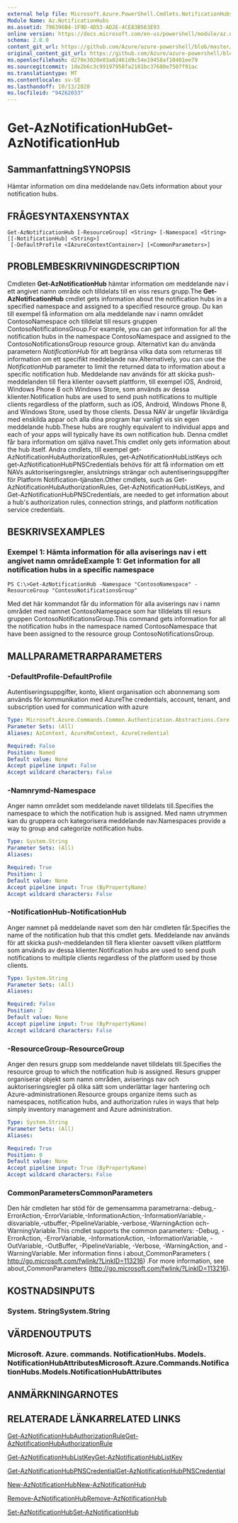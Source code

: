 ```yaml
---
external help file: Microsoft.Azure.PowerShell.Cmdlets.NotificationHubs.dll-Help.xml
Module Name: Az.NotificationHubs
ms.assetid: 796396B4-1F9D-4D53-AD2E-4CE83B563E93
online version: https://docs.microsoft.com/en-us/powershell/module/az.notificationhubs/get-aznotificationhub
schema: 2.0.0
content_git_url: https://github.com/Azure/azure-powershell/blob/master/src/NotificationHubs/NotificationHubs/help/Get-AzNotificationHub.md
original_content_git_url: https://github.com/Azure/azure-powershell/blob/master/src/NotificationHubs/NotificationHubs/help/Get-AzNotificationHub.md
ms.openlocfilehash: d270e3020e03a02461d9c54e19458af10401ee79
ms.sourcegitcommit: 1de2b6c3c99197958fa2101bc37680e7507f91ac
ms.translationtype: MT
ms.contentlocale: sv-SE
ms.lasthandoff: 10/13/2020
ms.locfileid: "94262033"
---
```

# <span data-ttu-id="62acc-101">Get-AzNotificationHub</span><span class="sxs-lookup"><span data-stu-id="62acc-101">Get-AzNotificationHub</span></span>

## <span data-ttu-id="62acc-102">Sammanfattning</span><span class="sxs-lookup"><span data-stu-id="62acc-102">SYNOPSIS</span></span>
<span data-ttu-id="62acc-103">Hämtar information om dina meddelande nav.</span><span class="sxs-lookup"><span data-stu-id="62acc-103">Gets information about your notification hubs.</span></span>

## <span data-ttu-id="62acc-104">FRÅGESYNTAXEN</span><span class="sxs-lookup"><span data-stu-id="62acc-104">SYNTAX</span></span>

```
Get-AzNotificationHub [-ResourceGroup] <String> [-Namespace] <String> [[-NotificationHub] <String>]
 [-DefaultProfile <IAzureContextContainer>] [<CommonParameters>]
```

## <span data-ttu-id="62acc-105">PROBLEMBESKRIVNING</span><span class="sxs-lookup"><span data-stu-id="62acc-105">DESCRIPTION</span></span>
<span data-ttu-id="62acc-106">Cmdleten **Get-AzNotificationHub** hämtar information om meddelande nav i ett angivet namn område och tilldelats till en viss resurs grupp.</span><span class="sxs-lookup"><span data-stu-id="62acc-106">The **Get-AzNotificationHub** cmdlet gets information about the notification hubs in a specified namespace and assigned to a specified resource group.</span></span>
<span data-ttu-id="62acc-107">Du kan till exempel få information om alla meddelande nav i namn området ContosoNamespace och tilldelat till resurs gruppen ContosoNotificationsGroup.</span><span class="sxs-lookup"><span data-stu-id="62acc-107">For example, you can get information for all the notification hubs in the namespace ContosoNamespace and assigned to the ContosoNotificationsGroup resource group.</span></span>
<span data-ttu-id="62acc-108">Alternativt kan du använda parametern *NotificationHub* för att begränsa vilka data som returneras till information om ett specifikt meddelande nav.</span><span class="sxs-lookup"><span data-stu-id="62acc-108">Alternatively, you can use the *NotificationHub* parameter to limit the returned data to information about a specific notification hub.</span></span>
<span data-ttu-id="62acc-109">Meddelande nav används för att skicka push-meddelanden till flera klienter oavsett plattform, till exempel iOS, Android, Windows Phone 8 och Windows Store, som används av dessa klienter.</span><span class="sxs-lookup"><span data-stu-id="62acc-109">Notification hubs are used to send push notifications to multiple clients regardless of the platform, such as iOS, Android, Windows Phone 8, and Windows Store, used by those clients.</span></span>
<span data-ttu-id="62acc-110">Dessa NAV är ungefär likvärdiga med enskilda appar och alla dina program har vanligt vis sin egen meddelande hubb.</span><span class="sxs-lookup"><span data-stu-id="62acc-110">These hubs are roughly equivalent to individual apps and each of your apps will typically have its own notification hub.</span></span>
<span data-ttu-id="62acc-111">Denna cmdlet får bara information om själva navet.</span><span class="sxs-lookup"><span data-stu-id="62acc-111">This cmdlet only gets information about the hub itself.</span></span>
<span data-ttu-id="62acc-112">Andra cmdlets, till exempel get-AzNotificationHubAuthorizationRules, get-AzNotificationHubListKeys och get-AzNotificationHubPNSCredentials behövs för att få information om ett NAVs auktoriseringsregler, anslutnings strängar och autentiseringsuppgifter för Platform Notification-tjänsten.</span><span class="sxs-lookup"><span data-stu-id="62acc-112">Other cmdlets, such as Get-AzNotificationHubAuthorizationRules, Get-AzNotificationHubListKeys, and Get-AzNotificationHubPNSCredentials, are needed to get information about a hub's authorization rules, connection strings, and platform notification service credentials.</span></span>

## <span data-ttu-id="62acc-113">BESKRIVS</span><span class="sxs-lookup"><span data-stu-id="62acc-113">EXAMPLES</span></span>

### <span data-ttu-id="62acc-114">Exempel 1: Hämta information för alla aviserings nav i ett angivet namn område</span><span class="sxs-lookup"><span data-stu-id="62acc-114">Example 1: Get information for all notification hubs in a specific namespace</span></span>
```
PS C:\>Get-AzNotificationHub -Namespace "ContosoNamespace" -ResourceGroup "ContosoNotificationsGroup"
```

<span data-ttu-id="62acc-115">Med det här kommandot får du information för alla aviserings nav i namn området med namnet ContosoNamespace som har tilldelats till resurs gruppen ContosoNotificationsGroup.</span><span class="sxs-lookup"><span data-stu-id="62acc-115">This command gets information for all the notification hubs in the namespace named ContosoNamespace that have been assigned to the resource group ContosoNotificationsGroup.</span></span>

## <span data-ttu-id="62acc-116">MALLPARAMETRAR</span><span class="sxs-lookup"><span data-stu-id="62acc-116">PARAMETERS</span></span>

### <span data-ttu-id="62acc-117">-DefaultProfile</span><span class="sxs-lookup"><span data-stu-id="62acc-117">-DefaultProfile</span></span>
<span data-ttu-id="62acc-118">Autentiseringsuppgifter, konto, klient organisation och abonnemang som används för kommunikation med Azure</span><span class="sxs-lookup"><span data-stu-id="62acc-118">The credentials, account, tenant, and subscription used for communication with azure</span></span>

```yaml
Type: Microsoft.Azure.Commands.Common.Authentication.Abstractions.Core.IAzureContextContainer
Parameter Sets: (All)
Aliases: AzContext, AzureRmContext, AzureCredential

Required: False
Position: Named
Default value: None
Accept pipeline input: False
Accept wildcard characters: False
```

### <span data-ttu-id="62acc-119">-Namnrymd</span><span class="sxs-lookup"><span data-stu-id="62acc-119">-Namespace</span></span>
<span data-ttu-id="62acc-120">Anger namn området som meddelande navet tilldelats till.</span><span class="sxs-lookup"><span data-stu-id="62acc-120">Specifies the namespace to which the notification hub is assigned.</span></span>
<span data-ttu-id="62acc-121">Med namn utrymmen kan du gruppera och kategorisera meddelande nav.</span><span class="sxs-lookup"><span data-stu-id="62acc-121">Namespaces provide a way to group and categorize notification hubs.</span></span>

```yaml
Type: System.String
Parameter Sets: (All)
Aliases:

Required: True
Position: 1
Default value: None
Accept pipeline input: True (ByPropertyName)
Accept wildcard characters: False
```

### <span data-ttu-id="62acc-122">-NotificationHub</span><span class="sxs-lookup"><span data-stu-id="62acc-122">-NotificationHub</span></span>
<span data-ttu-id="62acc-123">Anger namnet på meddelande navet som den här cmdleten får.</span><span class="sxs-lookup"><span data-stu-id="62acc-123">Specifies the name of the notification hub that this cmdlet gets.</span></span>
<span data-ttu-id="62acc-124">Meddelande nav används för att skicka push-meddelanden till flera klienter oavsett vilken plattform som används av dessa klienter.</span><span class="sxs-lookup"><span data-stu-id="62acc-124">Notification hubs are used to send push notifications to multiple clients regardless of the platform used by those clients.</span></span>

```yaml
Type: System.String
Parameter Sets: (All)
Aliases:

Required: False
Position: 2
Default value: None
Accept pipeline input: True (ByPropertyName)
Accept wildcard characters: False
```

### <span data-ttu-id="62acc-125">-ResourceGroup</span><span class="sxs-lookup"><span data-stu-id="62acc-125">-ResourceGroup</span></span>
<span data-ttu-id="62acc-126">Anger den resurs grupp som meddelande navet tilldelats till.</span><span class="sxs-lookup"><span data-stu-id="62acc-126">Specifies the resource group to which the notification hub is assigned.</span></span>
<span data-ttu-id="62acc-127">Resurs grupper organiserar objekt som namn områden, aviserings nav och auktoriseringsregler på olika sätt som underlättar lager hantering och Azure-administrationen.</span><span class="sxs-lookup"><span data-stu-id="62acc-127">Resource groups organize items such as namespaces, notification hubs, and authorization rules in ways that help simply inventory management and Azure administration.</span></span>

```yaml
Type: System.String
Parameter Sets: (All)
Aliases:

Required: True
Position: 0
Default value: None
Accept pipeline input: True (ByPropertyName)
Accept wildcard characters: False
```

### <span data-ttu-id="62acc-128">CommonParameters</span><span class="sxs-lookup"><span data-stu-id="62acc-128">CommonParameters</span></span>
<span data-ttu-id="62acc-129">Den här cmdleten har stöd för de gemensamma parametrarna:-debug,-ErrorAction,-ErrorVariable,-InformationAction,-InformationVariable,-disvariable,-utbuffer,-PipelineVariable,-verbose,-WarningAction och-WarningVariable.</span><span class="sxs-lookup"><span data-stu-id="62acc-129">This cmdlet supports the common parameters: -Debug, -ErrorAction, -ErrorVariable, -InformationAction, -InformationVariable, -OutVariable, -OutBuffer, -PipelineVariable, -Verbose, -WarningAction, and -WarningVariable.</span></span> <span data-ttu-id="62acc-130">Mer information finns i about_CommonParameters ( http://go.microsoft.com/fwlink/?LinkID=113216) .</span><span class="sxs-lookup"><span data-stu-id="62acc-130">For more information, see about_CommonParameters (http://go.microsoft.com/fwlink/?LinkID=113216).</span></span>

## <span data-ttu-id="62acc-131">KOSTNADS</span><span class="sxs-lookup"><span data-stu-id="62acc-131">INPUTS</span></span>

### <span data-ttu-id="62acc-132">System. String</span><span class="sxs-lookup"><span data-stu-id="62acc-132">System.String</span></span>

## <span data-ttu-id="62acc-133">VÄRDEN</span><span class="sxs-lookup"><span data-stu-id="62acc-133">OUTPUTS</span></span>

### <span data-ttu-id="62acc-134">Microsoft. Azure. commands. NotificationHubs. Models. NotificationHubAttributes</span><span class="sxs-lookup"><span data-stu-id="62acc-134">Microsoft.Azure.Commands.NotificationHubs.Models.NotificationHubAttributes</span></span>

## <span data-ttu-id="62acc-135">ANMÄRKNINGAR</span><span class="sxs-lookup"><span data-stu-id="62acc-135">NOTES</span></span>

## <span data-ttu-id="62acc-136">RELATERADE LÄNKAR</span><span class="sxs-lookup"><span data-stu-id="62acc-136">RELATED LINKS</span></span>

[<span data-ttu-id="62acc-137">Get-AzNotificationHubAuthorizationRule</span><span class="sxs-lookup"><span data-stu-id="62acc-137">Get-AzNotificationHubAuthorizationRule</span></span>](./Get-AzNotificationHubAuthorizationRule.md)

[<span data-ttu-id="62acc-138">Get-AzNotificationHubListKey</span><span class="sxs-lookup"><span data-stu-id="62acc-138">Get-AzNotificationHubListKey</span></span>](./Get-AzNotificationHubListKey.md)

[<span data-ttu-id="62acc-139">Get-AzNotificationHubPNSCredential</span><span class="sxs-lookup"><span data-stu-id="62acc-139">Get-AzNotificationHubPNSCredential</span></span>](./Get-AzNotificationHubPNSCredential.md)

[<span data-ttu-id="62acc-140">New-AzNotificationHub</span><span class="sxs-lookup"><span data-stu-id="62acc-140">New-AzNotificationHub</span></span>](./New-AzNotificationHub.md)

[<span data-ttu-id="62acc-141">Remove-AzNotificationHub</span><span class="sxs-lookup"><span data-stu-id="62acc-141">Remove-AzNotificationHub</span></span>](./Remove-AzNotificationHub.md)

[<span data-ttu-id="62acc-142">Set-AzNotificationHub</span><span class="sxs-lookup"><span data-stu-id="62acc-142">Set-AzNotificationHub</span></span>](./Set-AzNotificationHub.md)


